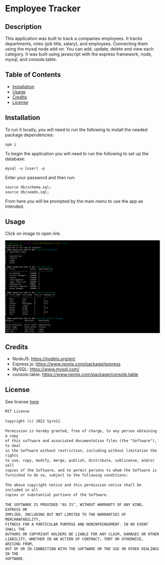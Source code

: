 # Employee Tracker

## Description

This application was built to track a companies employees. It tracks departments, roles (job title, salary), and employees. Connecting them using the mysql node add on. You can add, update, delete and view each category. It was built using javascript with the express framework, node, mysql, and console.table. 

## Table of Contents

- [Installation](#installation)
- [Usage](#usage)
- [Credits](#credits)
- [License](#license)

## Installation

To run it locally, you will need to run the following to install the needed package dependencies:

    npm i

To begin the application you will need to run the following to set up the database:

    mysql -u [user] -p

Enter your password and then run:

    source db/schema.sql;
    source db/seeds.sql;

From here you will be prompted by the main menu to use the app as intended.

## Usage

Click on image to open link.

[![Walkthrough Image Link](/assets/Screenshot%202022-12-20%20120606.png)](https://drive.google.com/file/d/1Xp7UMTUv6mRtt9RJLkyf5aokNxbe8afU/view)

## Credits

- NodeJS: https://nodejs.org/en/
- Express.js: https://www.npmjs.com/package/express
- MySQL: https://www.mysql.com/
- console.table: https://www.npmjs.com/package/console.table

## License

See license [here](./LICENSE)

    MIT License

    Copyright (c) 2022 Syre11
    
    Permission is hereby granted, free of charge, to any person obtaining a copy
    of this software and associated documentation files (the "Software"), to deal
    in the Software without restriction, including without limitation the rights
    to use, copy, modify, merge, publish, distribute, sublicense, and/or sell
    copies of the Software, and to permit persons to whom the Software is
    furnished to do so, subject to the following conditions:
    
    The above copyright notice and this permission notice shall be included in all
    copies or substantial portions of the Software.
    
    THE SOFTWARE IS PROVIDED "AS IS", WITHOUT WARRANTY OF ANY KIND, EXPRESS OR
    IMPLIED, INCLUDING BUT NOT LIMITED TO THE WARRANTIES OF MERCHANTABILITY,
    FITNESS FOR A PARTICULAR PURPOSE AND NONINFRINGEMENT. IN NO EVENT SHALL THE
    AUTHORS OR COPYRIGHT HOLDERS BE LIABLE FOR ANY CLAIM, DAMAGES OR OTHER
    LIABILITY, WHETHER IN AN ACTION OF CONTRACT, TORT OR OTHERWISE, ARISING FROM,
    OUT OF OR IN CONNECTION WITH THE SOFTWARE OR THE USE OR OTHER DEALINGS IN THE
    SOFTWARE.
